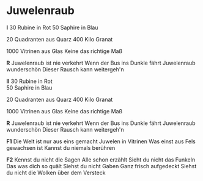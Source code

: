 # Juwelenraub

**I**
30 Rubine in Rot 
50 Saphire in Blau

20 Quadranten aus Quarz
400 Kilo Granat

1000 Vitrinen aus Glas
Keine das richtige Maß

**R**
Juwelenraub ist nie verkehrt
Wenn der Bus ins Dunkle fährt
Juwelenraub wunderschön
Dieser Rausch kann weitergeh'n

**II**
30 Rubine in Rot  
50 Saphire in Blau

20 Quadranten aus Quarz
400 Kilo Granat

1000 Vitrinen aus Glas
Keine das richtige Maß

**R**
Juwelenraub ist nie verkehrt
Wenn der Bus ins Dunkle fährt
Juwelenraub wunderschön
Dieser Rausch kann weitergeh'n

**F1**
Die Welt ist nur aus eins gemacht 
Juwelen in Vitrinen
Was einst aus Fels gewachsen ist
Kannst du niemals berühren

**F2**
Kennst du nicht die Sagen
Alle schon erzählt
Sieht du nicht das Funkeln
Das was dich so quält
Siehst du nicht Gaben 
Ganz frisch aufgedeckt
Siehst du nicht die Wolken
über dem Versteck 
